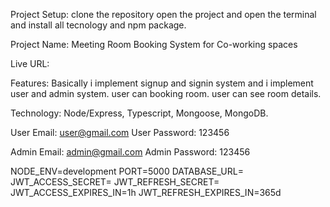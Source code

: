 Project Setup: clone the repository open the project and open the terminal and install all tecnology and npm package.

Project Name: Meeting Room Booking System for Co-working spaces

Live URL:

Features: Basically i implement signup and signin system and i implement user and admin system. user can booking room. user can see room details.

Technology: Node/Express, Typescript, Mongoose, MongoDB.

User Email: user@gmail.com
User Password: 123456

Admin Email: admin@gmail.com
Admin Password: 123456

NODE_ENV=development
PORT=5000
DATABASE_URL=
JWT_ACCESS_SECRET=
JWT_REFRESH_SECRET=
JWT_ACCESS_EXPIRES_IN=1h
JWT_REFRESH_EXPIRES_IN=365d
